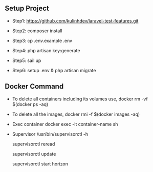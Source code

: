 ## Setup Project

- Step1: https://github.com/kulinhdev/laravel-test-features.git

- Step2: composer install

- Step3: cp .env.example .env

- Step4: php artisan key:generate

- Step5: sail up

- Step6: setup .env & php artisan migrate

## Docker Command

- To delete all containers including its volumes use,
    docker rm -vf $(docker ps -aq)

- To delete all the images,
    docker rmi -f $(docker images -aq)

- Exec container
    docker exec -it container-name sh

- Supervisor
    /usr/bin/supervisorctl -h

    supervisorctl reread
 
    supervisorctl update
    
    supervisorctl start horizon
